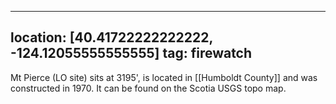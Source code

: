 
---
location: [40.41722222222222, -124.12055555555555]
tag: firewatch
---

Mt Pierce (LO site) sits at 3195', is located in [[Humboldt County]] and was constructed in 1970. It can be found on the Scotia USGS topo map.
